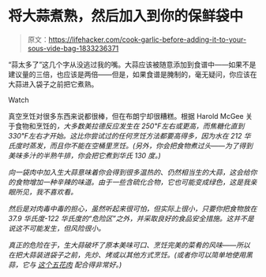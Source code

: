 # 将大蒜煮熟，然后加入到你的保鲜袋中

> 原文：<https://lifehacker.com/cook-garlic-before-adding-it-to-your-sous-vide-bag-1833236371>

“蒜太多了”这几个字从没逃过我的嘴。大蒜应该被随意添加到食谱中——如果不是建议量的三倍，也应该是两倍——但是，如果食谱是腌制的，毫无疑问，你应该在大蒜进入袋子之前把它煮熟。

Watch

真空烹饪对很多东西来说都很棒，但在布朗宁却很糟糕。根据 Harold McGee 关于食物和烹饪的[](https://www.amazon.com/Food-Cooking-Science-Lore-Kitchen/dp/0684800012?asc_campaign=InlineText&asc_refurl=https://lifehacker.com/cook-garlic-before-adding-it-to-your-sous-vide-bag-1833236371&asc_source=&tag=kinjalifehackerlink-20)*，大多数美拉德反应发生在 250℉左右或更高，而焦糖化直到 330℉左右才开始。这比你尝试过的任何烹饪方法都要高得多，因为水在 212 华氏度时蒸发，而且你不能在空桶里烹饪。(另外，你会把食物煮过头——为了得到美味多汁的半熟牛排，你会把它煮到华氏 130 度。)*

*向一袋肉中加入生大蒜意味着你会得到很多温热的、仍然相当生的大蒜，这会给你的食物增加一种辛辣的味道。由于一些含硫化合物，它也可能变成绿色，这是我亲眼所见，我不喜欢看。*

*然后是对肉毒中毒的担心，虽然听起来很可怕，但实际上很小，只要你把食物放在 37.9 华氏度-122 华氏度的“危险区”之外，并采取良好的食品安全措施。这并不是说这不可能发生，但风险很小。*

*真正的危险在于，生大蒜破坏了原本美味可口、烹饪完美的菜肴的风味——所以在把大蒜装进袋子之前，先炒、烤或以其他方式烹饪。(或者你可以简单地使用黑蒜，它与 [这个五花肉](https://lifehacker.com/you-should-brulee-your-pork-belly-1833079149) 配合得非常好。)*